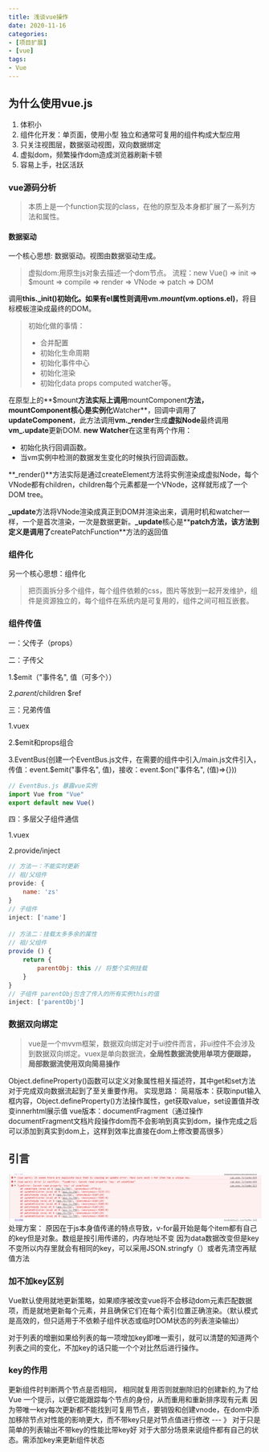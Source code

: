 ```yaml
---
title: 浅谈vue操作
date: 2020-11-16
categories: 
- [项目扩展]
- [vue]
tags:
- Vue
---
```

## 为什么使用vue.js

1. 体积小
2. 组件化开发：单页面，使用小型 独立和通常可复用的组件构成大型应用
3. 只关注视图层，数据驱动视图，双向数据绑定
4. 虚拟dom，频繁操作dom造成浏览器刷新卡顿
5. 容易上手，社区活跃

### vue源码分析

> 本质上是一个function实现的class，在他的原型及本身都扩展了一系列方法和属性。

#### 数据驱动

一个核心思想: 数据驱动。视图由数据驱动生成。

> 虚拟dom:用原生js对象去描述一个dom节点。
> 流程：new Vue() => init => $mount => compile => render => VNode => patch => DOM

调用**this._init()**初始化。如果有el属性则调用**vm.$mount(vm.$options.el)**，将目标模板渲染成最终的DOM。
> 初始化做的事情：
> * 合并配置
> * 初始化生命周期
> * 初始化事件中心
> * 初始化渲染
> * 初始化data props computed watcher等。

在原型上的**$mount**方法实际上调用**mountComponent**方法，**mountComponent**核心是实例化**Watcher**，回调中调用了**updateComponent**，此方法调用**vm._render**生成**虚拟Node**最终调用**vm_.update**更新DOM.
**new Watcher**在这里有两个作用：
* 初始化执行回调函数。
* 当vm实例中检测的数据发生变化的时候执行回调函数。

**_render()**方法实际是通过createElement方法将实例渲染成虚拟Node，每个VNode都有children，children每个元素都是一个VNode，这样就形成了一个DOM tree。

**_update**方法将VNode渲染成真正到DOM并渲染出来，调用时机和watcher一样，一个是首次渲染，一次是数据更新。**_update**核心是**__patch__**方法，该方法到定义是调用了**createPatchFunction**方法的返回值

### 组件化

另一个核心思想：组件化

> 把页面拆分多个组件，每个组件依赖的css，图片等放到一起开发维护，组件是资源独立的，每个组件在系统内是可复用的，组件之间可相互嵌套。

### 组件传值

一：父传子（props）

二：子传父

1.$emit（"事件名", 值（可多个））

2.$parent/$children $ref

三：兄弟传值

1.vuex

2.$emit和props组合

3.EventBus(创建一个EventBus.js文件，在需要的组件中引入/main.js文件引入，传值：event.$emit("事件名", 值)，接收：event.$on("事件名", (值)=>{}))

```js
// EventBus.js 暴露vue实例
import Vue from "Vue"
export default new Vue()
```

四：多层父子组件通信

1.vuex

2.provide/inject

```js
// 方法一：不能实时更新
// 祖/父组件
provide: {
    name: 'zs'
}
// 子组件
inject: ['name']

// 方法二：挂载太多多余的属性
// 祖/父组件
provide () {
    return {
        parentObj: this // 将整个实例挂载
    }
}
// 子组件 parentObj包含了传入的所有实例this的值
inject: ['parentObj']

```
### 数据双向绑定
>vue是一个mvvm框架，数据双向绑定对于ui控件而言，非ui控件不会涉及到数据双向绑定。vuex是单向数据流，**全局性数据流使用单项方便跟踪，局部数据流使用双向简易操作**

Object.defineProperty()函数可以定义对象属性相关描述符，其中get和set方法对于完成双向数据流起到了至关重要作用。
实现思路：
  简易版本：获取input输入框内容，Object.defineProperty()方法操作属性，get获取value，set设置值并改变innerhtml展示值
  vue版本：documentFragment（通过操作documentFragment文档片段操作dom而不会影响到真实到dom，操作完成之后可以添加到真实到dom上，这样到效率比直接在dom上修改要高很多）

## 引言

![Image text](images/error.png)
处理方案：
原因在于js本身值传递的特点导致，v-for最开始是每个item都有自己的key但是对象。数组是按引用传递的，内存地址不变 因为data数据改变但是key不变所以内存里就会有相同的key，可以采用JSON.stringfy（）或者先清空再赋值方法

### 加不加key区别

Vue默认使用就地更新策略，如果顺序被改变vue将不会移动dom元素匹配数据项，而是就地更新每个元素，并且确保它们在每个索引位置正确渲染。（默认模式是高效的，但只适用于不依赖子组件状态或临时DOM状态的列表渲染输出）

对于列表的增删如果给列表的每一项增加key即唯一索引，就可以清楚的知道两个列表之间的变化，不加key的话只能一个个对比然后进行操作。

### key的作用

更新组件时判断两个节点是否相同， 相同就复用否则就删除旧的创建新的,为了给 Vue 一个提示，以便它能跟踪每个节点的身份，从而重用和重新排序现有元素
因为带唯一key每次更新都不能找到可复用节点，要销毁和创建vnode，在dom中添加移除节点对性能的影响更大，而不带key只是对节点值进行修改 --- 》 对于只是简单的列表输出不带key的性能比带key好
对于大部分场景来说组件都有自己的状态。需添加key来更新组件状态
